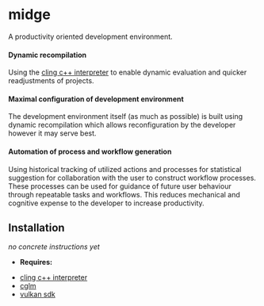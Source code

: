 # **midge**

A productivity oriented development environment.

#### Dynamic recompilation
  
Using the [cling c++ interpreter](https://root.cern.ch/cling) to enable dynamic
evaluation and quicker readjustments of projects.

#### Maximal configuration of development environment
  
The development environment itself (as much as possible) is built using dynamic
recompilation which allows reconfiguration by the developer however it may serve
best.

#### Automation of process and workflow generation

Using historical tracking of utilized actions and processes for statistical
suggestion for collaboration with the user to construct workflow processes. These
processes can be used for guidance of future user behaviour through repeatable
tasks and workflows. This reduces mechanical and cognitive expense to the developer
to increase productivity.

## Installation

_no concrete instructions yet_

* __Requires:__
- [cling c++ interpreter](https://root.cern.ch/cling)
- [cglm](https://github.com/recp/cglm)
- [vulkan sdk](https://www.lunarg.com/vulkan-sdk/)